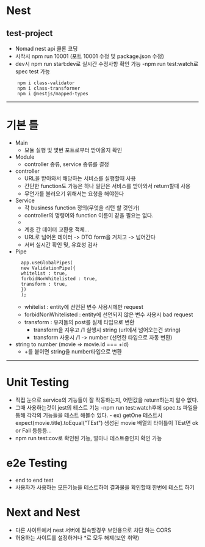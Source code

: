 # Nest

## test-project

- Nomad nest api 클론 코딩
- 시작시 npm run 10001 (포트 10001 수정 및 package.json 수정)
- dev시 npm run start:dev로 실시간 수정사항 확인 가능
  -npm run test:watch로 spec test 가능

```
    npm i class-validator
    npm i class-transformer
    npm i @nestjs/mapped-types
```

---

# 기본 틀

- Main
  - 모듈 실행 및 몇번 포트로부터 받아올지 확인
- Module
  - controller 종류, service 종류를 결정
- controller
  - URL을 받아와서 해당하는 서비스를 실행할때 사용
  - 간단한 function도 가능은 하나 일단은 서비스를 받아와서 return할때 사용
  - 무언가를 불러오기 위해서는 요청을 해야한다
- Service
  - 각 business function 정의(무엇을 리턴 할 것인가)
  - controller의 명령어와 function 이름이 같을 필요는 없다.
  -
  - 계층 간 데이터 교환용 객체...
  - URL로 넘어온 데이터 -> DTO form을 거치고 -> 넘어간다
  - 서버 실시간 확인 및, 유효성 검사
- Pipe
  ```
    app.useGlobalPipes(
    new ValidationPipe({
    whitelist : true,
    forbidNonWhitelisted : true,
    transform : true,
    })
    );
  ```
  - whitelist : entity에 선언된 변수 사용시에만 request
  - forbidNonWhitelisted : entity에 선언되지 않은 변수 사용시 bad request
  - transform : 유저들의 post를 실제 타입으로 변환
    - transform을 지우고 /1 실행시 string (url에서 넘어오는건 string)
    - transform 사용시 /1 -> number (선언한 타입으로 자동 변환)
- string to number
  (movie => movie.id === +id)
  - +를 붙이면 string을 number타입으로 변환

---

# Unit Testing

- 직접 눈으로 service의 기능들이 잘 작동하는지, 어떤값을 return하는지 알수 없다.
- 그때 사용하는것이 jest의 테스트 기능
  -npm run test:watch후에 spec.ts 파일을 통해 각각의 기능들을 테스트 해볼수 있다. - ex) getOne 테스트시
  expect(movie.title).toEqual("TEst")
  생성된 movie 배열의 타이틀이 TEst면 ok or Fail 등등등...
- npm run test:cov로 확인된 기능, 얼마나 테스트중인지 확인 가능

# e2e Testing

- end to end test
- 사용자가 사용하는 모든기능을 테스트하여 결과물을 확인할때
  한번에 테스트 하기

# Next and Nest

- 다른 사이트에서 nest 서버에 접속할경우 보안용으로 차단 하는 CORS
- 허용하는 사이트를 설정하거나 \*로 모두 해제(보안 취약)
